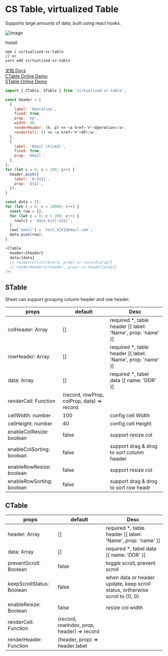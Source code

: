 # CS Table, virtualized Table

Supports large amounts of data, built using react hooks.

![image](https://d15k2d11r6t6rl.cloudfront.net/public/users/Integrators/30362ec0-6160-4873-be5a-3b39551a5a27/5539ea9f0cf2a3b799810f25/placeholder/demo.gif)

Install

```
npm i virtualized-sc-table
// or
yarn add virtualized-sc-table
```

[文档 Docs](https://j4dream.github.io/cs-table/)  
[CTable Online Demo](https://codesandbox.io/s/ctable-2l6l9)  
[STable Online Demo](https://codesandbox.io/s/stable-cfehb)

```javascript
import { CTable, STable } from 'virtualized-sc-table';

const header = [
  {
    label: 'Operation',
    fixed: true,
    prop: 'op',
    width: 90,
    renderHeader: (h, p) => <a href="#">Operation</a>,
    renderCell: () => <a href="#">OP</a>,
  },
  {
    label: 'Email (Fixed)',
    fixed: true,
    prop: 'email',
  },
];
for (let i = 0; i < 200; i++) {
  header.push({
    label: `H ${i}`,
    prop: `${i}`,
  });
}

const data = [];
for (let r = 0; r < 10000; r++) {
  const row = {};
  for (let c = 0; c < 200; c++) {
    row[c] = `data ${r}:${c}`;
  }
  row['email'] = `test_${r}@email.com`;
  data.push(row);
}

<CTable
  header={header}
  data={data}
  // renderCell={(record, prop) => record[prop]}
  // renderHeader={(header, prop) => header[prop]}
/>;
```

## STable

Sheet can support grouping column header and row header.

| props | default | Desc |
| --- | --- | --- |
| colHeader: Array | [] | required \*, table header [{ label: 'Name', prop: 'name' }] |
| rowHeader: Array | [] | required \*, table header [{ label: 'Name', prop: 'name' }] |
| data: Array | [] | required \*, tabel data [{ name: 'DDR' }] |
| renderCell: Function | (record, rowProp, colProp, data) => record |
| cellWidth: number | 100 | config cell Width |
| cellHeight: number | 40 | config cell Height |
| enableColResize: boolean | false | support resize col|
| enableColSorting: boolean | false | support drag & drog to sort colunm header |
| enableRowResize: boolean | false | support resize col|
| enableRowSorting: boolean | false | support drag & drog to sort row headr |


## CTable

| props | default | Desc |
| --- | --- | --- |
| header: Array | [] | required \*, table header [{ label: 'Name', prop: 'name' }] |
| data: Array | [] | required \*, tabel data [{ name: 'DDR' }] |
| preventScroll: Boolean | false | toggle scroll, prevent scroll |
| keepScrollStatus: Boolean | false | when data or header update, keep scroll status, ortherwise scroll to {0, 0} |
| enableResize: Boolean | false | resize col width |
| renderCell: Function | (record, rowIndex, prop, header) => record |
| renderHeader: Function | (header, prop) => header.label |


